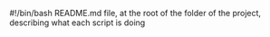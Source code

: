 #!/bin/bash
README.md file, at the root of the folder of the project, describing what each script is doing
